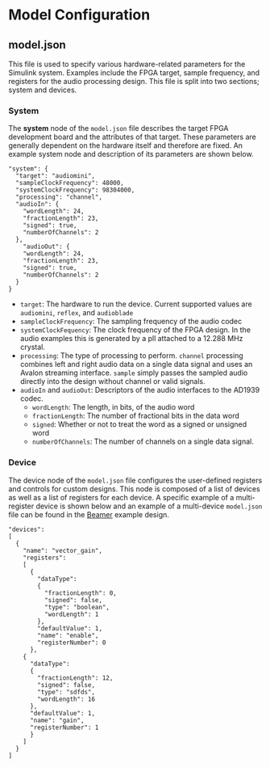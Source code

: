 # Model Configuration
## model.json
This file is used to specify various hardware-related parameters for the Simulink system.  Examples include the FPGA target, sample frequency, and registers for the audio processing design.  This file is split into two sections; system and devices.

### System

The **system** node of the `model.json` file describes the target FPGA development board and the attributes of that target.  These parameters are generally dependent on the hardware itself and therefore are fixed.  An example system node and description of its parameters are shown below.

```    
"system": {
  "target": "audiomini",
  "sampleClockFrequency": 48000,
  "systemClockFrequency": 98304000,
  "processing": "channel",
  "audioIn": {
    "wordLength": 24,
    "fractionLength": 23,
    "signed": true,
    "numberOfChannels": 2
  },
    "audioOut": {
    "wordLength": 24,
    "fractionLength": 23,
    "signed": true,
    "numberOfChannels": 2
  }
}
```
- `target`: The hardware to run the device.  Current supported values are `audiomini`, `reflex`, and `audioblade`
- `sampleClockFrequency`: The sampling frequency of the audio codec
- `systemClockFequency`: The clock frequency of the FPGA design.  In the audio examples this is generated by a pll attached to a 12.288 MHz crystal.
- `processing`: The type of processing to perform.  `channel` processing combines left and right audio data on a single data signal and uses an Avalon streaming interface.  `sample` simply passes the sampled audio directly into the design without channel or valid signals.
- `audioIn` and `audioOut`: Descriptors of the audio interfaces to the AD1939 codec.
	- `wordLength`: The length, in bits, of the audio word
	- `fractionLength`: The number of fractional bits in the data word
	- `signed`: Whether or not to treat the word as a signed or unsigned word
	- `numberOfChannels`: The number of channels on a single data signal.

### Device
The device node of the `model.json` file configures the user-defined registers and controls for custom designs.  This node is composed of a list of devices as well as a list of registers for each device.  A specific example of a multi-register device is shown below and an example of a multi-device `model.json` file can be found in the [Beamer](https://github.com/fpga-open-speech-tools/simulink_models/tree/dev/models/Beamer) example design.
```
"devices": 
[
  {
    "name": "vector_gain",
    "registers": 
    [
      {
        "dataType": 
        {
          "fractionLength": 0,
          "signed": false,
          "type": "boolean",
          "wordLength": 1
        },
        "defaultValue": 1,
        "name": "enable",
        "registerNumber": 0
      },
    {
      "dataType": 
      {
        "fractionLength": 12,
        "signed": false,
        "type": "sdfds",
        "wordLength": 16
      },
      "defaultValue": 1,
      "name": "gain",
      "registerNumber": 1
      }
    ]
  }
]
```